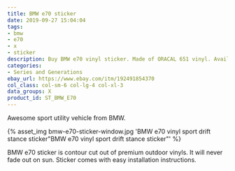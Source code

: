 ```yaml
---
title: BMW e70 sticker
date: 2019-09-27 15:04:04
tags:
- bmw
- e70
- x
- sticker
description: Buy BMW e70 vinyl sticker. Made of ORACAL 651 vinyl. Available in different colors.
categories:
- Series and Generations
ebay_url: https://www.ebay.com/itm/192491854370
col_class: col-sm-6 col-lg-4 col-xl-3
data_groups: X
product_id: ST_BMW_E70
---
```


Awesome sport utility vehicle from BMW.

<!-- more -->
{% asset_img bmw-e70-sticker-window.jpg 'BMW e70 vinyl sport drift stance sticker"BMW e70 vinyl sport drift stance sticker"' %}

BMW e70 sticker is contour cut out of premium outdoor vinyls. It will never fade out on sun. Sticker comes with easy installation instructions. 